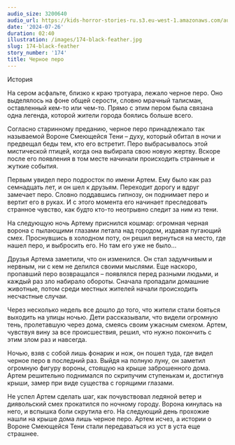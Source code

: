```yaml
---
audio_size: 3200640
audio_url: https://kids-horror-stories-ru.s3.eu-west-1.amazonaws.com/audio/174-black-feather.mp3
date: '2024-07-26'
duration: 02:40
illustration: /images/174-black-feather.jpg
slug: 174-black-feather
story_number: '174'
title: Черное перо
---
```


История

На сером асфальте, близко к краю тротуара, лежало черное перо. Оно выделялось на фоне общей серости, словно мрачный талисман, оставленный кем-то или чем-то. Прямо с этим пером была связана одна легенда, которой жители города боялись больше всего.

Согласно старинному преданию, черное перо принадлежало так называемой Вороне Смеющейся Тени – духу, который обитал в ночи и предвещал беды тем, кто его встретит. Перо выбрасывалось этой мистической птицей, когда она выбирала свою новую жертву. Вскоре после его появления в том месте начинали происходить странные и жуткие события.

Первым увидел перо подросток по имени Артем. Ему было как раз семнадцать лет, и он шел к друзьям. Переходит дорогу и вдруг замечает перо. Словно поддавшись гипнозу, он поднимает перо и вертит его в руках. И с этого момента его начинает преследовать странное чувство, как будто кто-то неотрывно следит за ним из тени.

На следующую ночь Артему приснился кошмар: огромная черная ворона с пылающими глазами летала над городом, издавая пугающий смех. Проснувшись в холодном поту, он решил вернуться на место, где нашел перо, и выбросить его. Но там его уже не было...

Друзья Артема заметили, что он изменился. Он стал задумчивым и нервным, ни с кем не делился своими мыслями. Еще наскоро, пропавший перо возвращался – появлялся перед разными людьми, и каждый раз зло набирало обороты. Сначала пропадали домашние животные, потом среди местных жителей начали происходить несчастные случаи.

Через несколько недель все дошло до того, что жители стали бояться выходить на улицы ночью. Дети рассказывали, что видели огромную тень, пролетавшую через дома, смеясь своим ужасным смехом. Артем, чувствуя вину за все происшествия, решил, что нужно покончить с этим злом раз и навсегда.

Ночью, взяв с собой лишь фонарик и нож, он пошел туда, где видел черное перо в последний раз. Выйдя на полную луну, он заметил огромную фигуру вороны, стоящую на крыше заброшенного дома. Артем решительно поднимался по скрипучим ступенькам и, достигнув крыши, замер при виде существа с горящими глазами.

Не успел Артем сделать шаг, как почувствовал ледяной ветер и диявольский смех прокатился по ночному городу. Ворона кинулась на него, и вспышка боли скрутила его. На следующий день прохожие нашли на крыше дома лишь черное перо. Артем исчез, а истории о Вороне Смеющейся Тени стали передаваться из уст в уста еще страшнее.